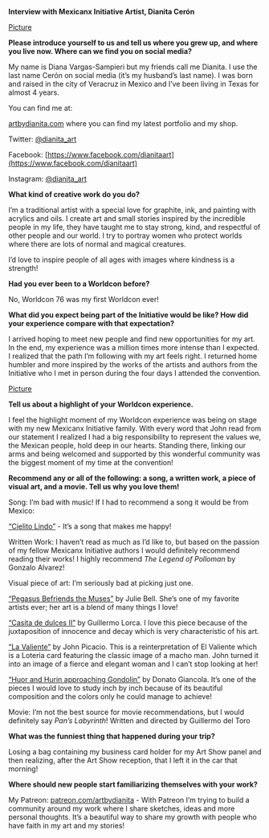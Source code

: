**Interview with Mexicanx Initiative Artist, Dianita Cerón**

[Picture](Mexicanx129)

**Please introduce yourself to us and tell us where you grew up, and where you live now. Where can we find you on social media?**

My name is Diana Vargas-Sampieri but my friends call me Dianita. I use the last name Cerón on social media (it’s my husband’s last name). I was born and raised in the city of Veracruz in Mexico and I’ve been living in Texas for almost 4 years.

You can find me at:

[artbydianita.com](http://www.artbydianita.com) where you can find my latest portfolio and my shop.

Twitter: [@dianita_art](https://www.twitter.com/dianita_art)

Facebook: [https://www.facebook.com/dianitaart](https://www.facebook.com/dianitaart)

Instagram: [@dianita_art](http://www.instagram.com/dianita_art)

**What kind of creative work do you do?**

I’m a traditional artist with a special love for graphite, ink, and painting with acrylics and oils. I create art and small stories inspired by the incredible people in my life, they have taught me to stay strong, kind, and respectful of other people and our world. I try to portray women who protect worlds where there are lots of normal and magical creatures.

I’d love to inspire people of all ages with images where kindness is a strength!

**Had you ever been to a Worldcon before?**

No, Worldcon 76 was my first Worldcon ever!

**What did you expect being part of the Initiative would be like? How did your experience compare with that expectation?**

I arrived hoping to meet new people and find new opportunities for my art. In the end, my experience was a million times more intense than I expected. I realized that the path I’m following with my art feels right. I returned home humbler and more inspired by the works of the artists and authors from the Initiative who I met in person during the four days I attended the convention.  

[Picture](Mexicanx123)

**Tell us about a highlight of your Worldcon experience.**

I feel the highlight moment of my Worldcon experience was being on stage with my new Mexicanx Initiative family. With every word that John read from our statement I realized I had a big responsibility to represent the values we, the Mexican people, hold deep in our hearts. Standing there, linking our arms and being welcomed and supported by this wonderful community was the biggest moment of my time at the convention!

**Recommend any or all of the following: a song, a written work, a piece of visual art, and a movie. Tell us why you love them!**

Song: I’m bad with music! If I had to recommend a song it would be from Mexico:

[“Cielito Lindo”](https://en.wikipedia.org/wiki/Cielito_Lindo) - It’s a song that makes me happy!


Written Work:  I haven’t read as much as I’d like to, but based on the passion of my fellow Mexicanx Initiative authors I would definitely recommend reading their works! I highly recommend _The Legend of Polloman_ by Gonzalo Alvarez!

Visual piece of art: I’m seriously bad at picking just one.

[“Pegasus Befriends the Muses”](http://www.juliebell.com/portfolio/items/pegasus-befriends-the-muses/) by Julie Bell. She’s one of my favorite artists ever; her art is a blend of many things I love!

[“Casita de dulces II”](http://www.artelibre.net/obras/13552) by Guillermo Lorca. I love this piece because of the juxtaposition of innocence and decay which is very characteristic of his art.

[“La Valiente”](http://www.johnpicacio.com/portfolio/2018/valiente.html) by John Picacio. This is a reinterpretation of El Valiente which is a Loteria card featuring the classic image of a macho man. John turned it into an image of a fierce and elegant woman and I can’t stop looking at her!

[“Huor and Hurin approaching Gondolin”](http://www.donatoart.com/gallery/gondolin.html) by Donato Giancola. It’s one of the pieces I would love to study inch by inch because of its beautiful composition and the colors only he could manage to achieve!

Movie: I’m not the best source for movie recommendations, but I would definitely say _Pan’s Labyrinth_! Written and directed by Guillermo del Toro

**What was the funniest thing that happened during your trip?**

Losing a bag containing my business card holder for my Art Show panel and then realizing, after the Art Show reception, that I left it in the car that morning!

**Where should new people start familiarizing themselves with your work?**

My Patreon: [patreon.com/artbydianita](http://www.patreon.com/artbydianita) - With Patreon I’m trying to build a community around my work where I share sketches, ideas and more personal thoughts. It’s a beautiful way to share my growth with people who have faith in my art and my stories!
